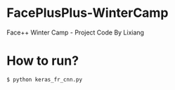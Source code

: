 # FacePlusPlus-WinterCamp
Face++ Winter Camp - Project Code
By Lixiang

# How to run?
~~~
$ python keras_fr_cnn.py
~~~
